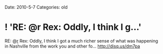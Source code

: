 Date: 2010-5-7
Categories: old

# ! 'RE: @r Rex: Oddly, I think I g...'

RE: @<a href="http://twitter.com/r" class="aktt_username">r</a> Rex: Oddly, I think I got a much richer sense of what was happening in Nashville from the work you and other fo… <a href="http://disq.us/dm7pa" rel="nofollow">http://disq.us/dm7pa</a>
